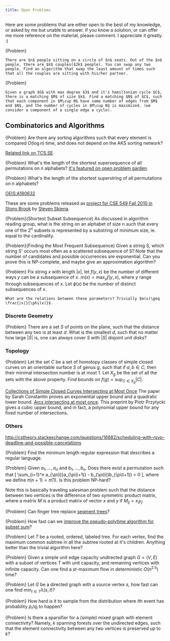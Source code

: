 ```yaml
---
title: Open Problems
---
```


Here are some problems that are either open to the best of my knowledge, or asked by me but unable to answer. If you know a solution, or can offer me more reference on the material, please comment. I appreciate it greatly. :)

{Problem}

    There are $n$ people sitting on a circle of $n$ seats. Out of the $n$ people, there are $k$ couples($2k$ people). You can swap any two people. Find an algorithm that swap the least amount of times such that all the couples are sitting with his/her partner.

{Problem}

    Given a graph $G$ with max degree $3$ and it's hamiltonian cycle $C$, there is a matching $M$ of size $k$. Find a matching $N$ of $C$, such that each component in $M\cup N$ have same number of edges from $M$ and $N$, and the number of cycles in $M\cup N$ is maximized. (we consider a component of a single edge a cycle).

## Combinatorics and Algorithms

{Problem}
    Are there any sorting algorithms such that every element is compared $O(\log n)$ time, and does not depend on the AKS sorting network?

[Related link on TCS.SE](http://cstheory.stackexchange.com/questions/7131/sorting-algorithm-such-that-each-element-is-compared-o-log-n-times-and-does).

{Problem}
    What's the length of the shortest supersequence of all permutations on $n$ alphabets? 
[It's featured on open problem garden](http://garden.irmacs.sfu.ca/?q=op/smallest_universal_supersequence).

{Problem}
    What's the length of the shortest superstring of all permutations on $n$ alphabets? 

[OEIS:A180632](http://oeis.org/A180632)

These are some problems released as [project for CSE 549 Fall 2010 in Stony Brook](http://www.cs.sunysb.edu/~skiena/549/projects.pdf) by [Steven Skiena](http://www.cs.sunysb.edu/~skiena/).

{Problem}(Shortest Subset Subsequence)
    As discussed in algorithm reading group, what is the string on an alphabet of size n such that every one of the $2^n$ subsets is represented by a substring of minimum size, ie. equal to the cardinality.

{Problem}(Finding the Most Frequent Subsequence)
    Given a string S, which string S' occurs most often as a scattered subsequence of S? Note that the number of candidates and possible occurrences are exponential. Can you prove this is NP-complete, and maybe give an approximation algorithm?

{Problem}
    Fix string $x$ with length $|x|$, let $f(y,x)$ be the number of different ways $y$ can be a subsequence of $x$. $m(x) = \max_{y} f(y,x)$, where $y$ range through subsequences of $x$. Let $\phi(x)$ be the number of distinct subsequences of $x$. 

    What are the relations between these parameters? Trivially $m(x)\geq \frac{|x|}{\phi(x)}$.

### Discrete Geometry
{Problem}
    There are a set $S$ of points on the plane, such that the distance between any two is at least $d$. What is the smallest $d$, such that no matter how large $|S|$ is, one can always cover $S$ with $|S|$ disjoint unit disks? 

### Topology
{Problem}
    Let the set $C$ be a set of homotopy classes of simple closed curves on an orientable surface $S$ of genus $g$, such that if $a,b\in C$, then their minimal intersection number is at most 1. Let $X_g$ be the set of all the sets with the above property. Find bounds on $f(g) = \sup_{C\in X_g}|C|$.

[Collections of Simple Closed Curves Intersecting at Most Once](http://www.math.uchicago.edu/~may/VIGRE/VIGRE2007/REUPapers/FINALFULL/Constantin.pdf) The paper by Sarah Constantin proves an exponential upper bound and a quadratic lower bound. 
[Arcs intersecting at most once](http://arxiv.org/abs/1402.1570). This preprint by Piotr Przytycki gives a cubic upper bound, and in fact, a polynomial upper bound for any fixed number of intersections.

### Others
http://cstheory.stackexchange.com/questions/16682/scheduling-with-rsvp-deadline-and-possible-cancelations

{Problem}
    Find the minimum length regular expression that describes a regular language.

{Problem}
    Given $a_1,\ldots,a_n$ and $b_1,\ldots,b_n$. Does there exist a permutation such that
    \[ 
    \sum_{i=1}^n a_{\pi(i)}a_{\pi(i+1)} - b_{\pi(i)}b_{\pi(i+1)} < 0
    \], where we define $\pi(n+1)=\pi(1)$.
    Is this problem NP-hard?

Note this is basically traveling salesman problem such that the distance between two vertices is the difference of two symmetric product matrix, where a matrix $M$ is a product matrix of vector $x$ and $y$ if $M_{ij}=x_iy_j$.

{Problem}
    Can finger tree replace [segment trees](letuskode.blogspot.com/2013/01/segtrees.html)?

{Problem}
    How fast can we [improve the pseudo-polytime algorithm for subset sum](http://cstheory.stackexchange.com/questions/21533/faster-pseudo-polynomial-time-algorithm-for-subset-sum)? 

{Problem}
    Let $T$ be a rooted, ordered, labeled tree. For each vertex, find the maximum common subtree in all the subtree rooted at it's children. Anything better than the trivial algorithm here?

{Problem}
    Given a simple unit edge capacity undirected graph $G=(V,E)$ with a subset of vertices $T$ with unit capacity, and remaining vertices with infinite capacity. Can one find a $st$-maximum flow in deterministic $O(n^{2.5})$ time?

{Problem}
    Let $G$ be a directed graph with a source vertex $s$, how fast can one find $\min_{t\in T} \lambda(s,t)$? 

{Problem}
    How hard is it to sample from the distribution where $i$th event has probability $p_i/q_i$ to happen? 

{Problem}
    Is there a sparsifier for a (simple) mixed graph with element connectivity? Namely, $k$ spanning forests over the undirected edges, such that the element connectivity between any two vertices is preserved up to $k$?